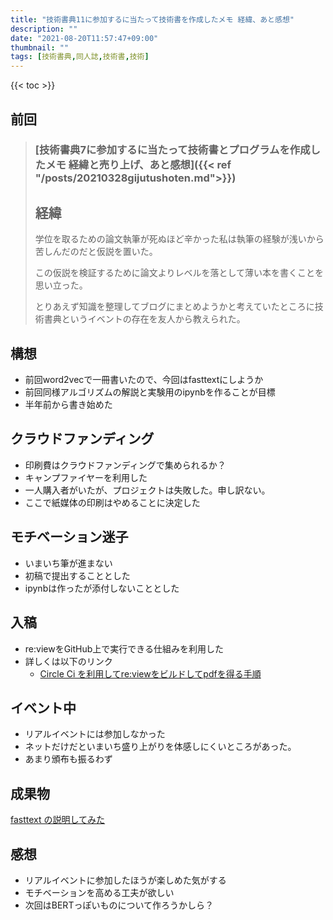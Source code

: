 ```yaml
---
title: "技術書典11に参加するに当たって技術書を作成したメモ 経緯、あと感想"
description: ""
date: "2021-08-20T11:57:47+09:00"
thumbnail: ""
tags: [技術書典,同人誌,技術書,技術]
---
```

{{< toc >}}

## 前回
>### [技術書典7に参加するに当たって技術書とプログラムを作成したメモ 経緯と売り上げ、あと感想]({{< ref "/posts/20210328gijutushoten.md">}})
>## 経緯
>学位を取るための論文執筆が死ぬほど辛かった私は執筆の経験が浅いから苦しんだのだと仮説を置いた。
>
>この仮説を検証するために論文よりレベルを落として薄い本を書くことを思い立った。
>
>とりあえず知識を整理してブログにまとめようかと考えていたところに技術書典というイベントの存在を友人から教えられた。
## 構想
- 前回word2vecで一冊書いたので、今回はfasttextにしようか
- 前回同様アルゴリズムの解説と実験用のipynbを作ることが目標
- 半年前から書き始めた

## クラウドファンディング
- 印刷費はクラウドファンディングで集められるか？
- キャンプファイヤーを利用した
- 一人購入者がいたが、プロジェクトは失敗した。申し訳ない。
- ここで紙媒体の印刷はやめることに決定した

## モチベーション迷子
- いまいち筆が進まない
- 初稿で提出することとした
- ipynbは作ったが添付しないこととした

## 入稿
- re:viewをGitHub上で実行できる仕組みを利用した
- 詳しくは以下のリンク
  - [Circle Ci を利用してre:viewをビルドしてpdfを得る手順]()

## イベント中
- リアルイベントには参加しなかった
- ネットだけだといまいち盛り上がりを体感しにくいところがあった。
- あまり頒布も振るわず

## 成果物
[fasttext の説明してみた](https://subcul-science.booth.pm/items/3152477)

## 感想
- リアルイベントに参加したほうが楽しめた気がする
- モチベーションを高める工夫が欲しい
- 次回はBERTっぽいものについて作ろうかしら？